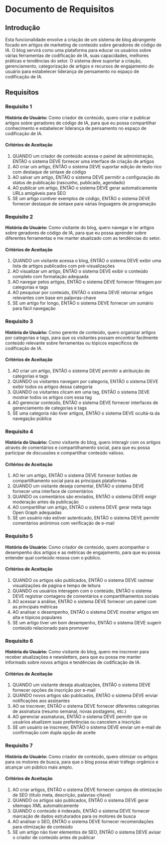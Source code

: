 # Documento de Requisitos

## Introdução

Esta funcionalidade envolve a criação de um sistema de blog abrangente focado em artigos de marketing de conteúdo sobre geradores de código de IA. O blog servirá como uma plataforma para educar os usuários sobre várias ferramentas de codificação de IA, suas capacidades, melhores práticas e tendências do setor. O sistema deve suportar a criação, gerenciamento, categorização de artigos e recursos de engajamento do usuário para estabelecer liderança de pensamento no espaço de codificação de IA.

## Requisitos

### Requisito 1

**História do Usuário:** Como criador de conteúdo, quero criar e publicar artigos sobre geradores de código de IA, para que eu possa compartilhar conhecimento e estabelecer liderança de pensamento no espaço de codificação de IA.

#### Critérios de Aceitação

1. QUANDO um criador de conteúdo acessa o painel de administração, ENTÃO o sistema DEVE fornecer uma interface de criação de artigos
2. AO criar um artigo, ENTÃO o sistema DEVE suportar edição de texto rico com destaque de sintaxe de código
3. AO salvar um artigo, ENTÃO o sistema DEVE permitir a configuração do status de publicação (rascunho, publicado, agendado)
4. AO publicar um artigo, ENTÃO o sistema DEVE gerar automaticamente URLs amigáveis para SEO
5. SE um artigo contiver exemplos de código, ENTÃO o sistema DEVE fornecer destaque de sintaxe para várias linguagens de programação

### Requisito 2

**História do Usuário:** Como visitante do blog, quero navegar e ler artigos sobre geradores de código de IA, para que eu possa aprender sobre diferentes ferramentas e me manter atualizado com as tendências do setor.

#### Critérios de Aceitação

1. QUANDO um visitante acessa o blog, ENTÃO o sistema DEVE exibir uma lista de artigos publicados com pré-visualizações
2. AO visualizar um artigo, ENTÃO o sistema DEVE exibir o conteúdo completo com formatação adequada
3. AO navegar pelos artigos, ENTÃO o sistema DEVE fornecer filtragem por categorias e tags
4. AO pesquisar por conteúdo, ENTÃO o sistema DEVE retornar artigos relevantes com base em palavras-chave
5. SE um artigo for longo, ENTÃO o sistema DEVE fornecer um sumário para fácil navegação

### Requisito 3

**História do Usuário:** Como gerente de conteúdo, quero organizar artigos por categorias e tags, para que os visitantes possam encontrar facilmente conteúdo relevante sobre ferramentas ou tópicos específicos de codificação de IA.

#### Critérios de Aceitação

1. AO criar um artigo, ENTÃO o sistema DEVE permitir a atribuição de categorias e tags
2. QUANDO os visitantes navegam por categoria, ENTÃO o sistema DEVE exibir todos os artigos dessa categoria
3. QUANDO os visitantes clicam em uma tag, ENTÃO o sistema DEVE mostrar todos os artigos com essa tag
4. AO gerenciar conteúdo, ENTÃO o sistema DEVE fornecer interfaces de gerenciamento de categorias e tags
5. SE uma categoria não tiver artigos, ENTÃO o sistema DEVE ocultá-la da navegação pública

### Requisito 4

**História do Usuário:** Como visitante do blog, quero interagir com os artigos através de comentários e compartilhamento social, para que eu possa participar de discussões e compartilhar conteúdo valioso.

#### Critérios de Aceitação

1. AO ler um artigo, ENTÃO o sistema DEVE fornecer botões de compartilhamento social para as principais plataformas
2. QUANDO um visitante deseja comentar, ENTÃO o sistema DEVE fornecer uma interface de comentários
3. QUANDO os comentários são enviados, ENTÃO o sistema DEVE exigir moderação antes da publicação
4. AO compartilhar um artigo, ENTÃO o sistema DEVE gerar meta tags Open Graph adequadas
5. SE um usuário não estiver autenticado, ENTÃO o sistema DEVE permitir comentários anônimos com verificação de e-mail

### Requisito 5

**História do Usuário:** Como criador de conteúdo, quero acompanhar o desempenho dos artigos e as métricas de engajamento, para que eu possa entender qual conteúdo ressoa com o público.

#### Critérios de Aceitação

1. QUANDO os artigos são publicados, ENTÃO o sistema DEVE rastrear visualizações de página e tempo de leitura
2. QUANDO os usuários interagem com o conteúdo, ENTÃO o sistema DEVE registrar contagens de comentários e compartilhamentos sociais
3. AO acessar a análise, ENTÃO o sistema DEVE fornecer um painel com as principais métricas
4. AO analisar o desempenho, ENTÃO o sistema DEVE mostrar artigos em alta e tópicos populares
5. SE um artigo tiver um bom desempenho, ENTÃO o sistema DEVE sugerir conteúdo relacionado para promover

### Requisito 6

**História do Usuário:** Como visitante do blog, quero me inscrever para receber atualizações e newsletters, para que eu possa me manter informado sobre novos artigos e tendências de codificação de IA.

#### Critérios de Aceitação

1. QUANDO um visitante deseja atualizações, ENTÃO o sistema DEVE fornecer opções de inscrição por e-mail
2. QUANDO novos artigos são publicados, ENTÃO o sistema DEVE enviar notificações aos assinantes
3. AO se inscrever, ENTÃO o sistema DEVE fornecer diferentes categorias de assinatura (resumo semanal, novas postagens, etc.)
4. AO gerenciar assinaturas, ENTÃO o sistema DEVE permitir que os usuários atualizem suas preferências ou cancelem a inscrição
5. SE um usuário se inscrever, ENTÃO o sistema DEVE enviar um e-mail de confirmação com dupla opção de aceite

### Requisito 7

**História do Usuário:** Como criador de conteúdo, quero otimizar os artigos para os motores de busca, para que o blog possa atrair tráfego orgânico e alcançar um público mais amplo.

#### Critérios de Aceitação

1. AO criar artigos, ENTÃO o sistema DEVE fornecer campos de otimização de SEO (título meta, descrição, palavras-chave)
2. QUANDO os artigos são publicados, ENTÃO o sistema DEVE gerar sitemaps XML automaticamente
3. QUANDO o conteúdo é indexado, ENTÃO o sistema DEVE fornecer marcação de dados estruturados para os motores de busca
4. AO analisar o SEO, ENTÃO o sistema DEVE fornecer recomendações para otimização de conteúdo
5. SE um artigo não tiver elementos de SEO, ENTÃO o sistema DEVE avisar o criador de conteúdo antes de publicar